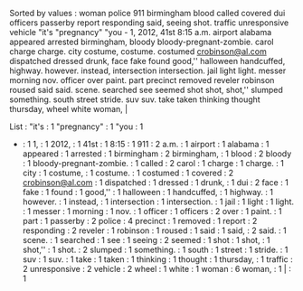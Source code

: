 Sorted by values :
woman police 911 birmingham blood called covered dui officers passerby report responding said, seeing shot. traffic unresponsive vehicle "it's "pregnancy" "you - 1, 2012, 41st 8:15 a.m. airport alabama appeared arrested birmingham, bloody bloody-pregnant-zombie. carol charge charge. city costume, costume. costumed crobinson@al.com dispatched dressed drunk, face fake found good,'' halloween handcuffed, highway. however. instead, intersection intersection. jail light light. messer morning nov. officer over paint. part precinct removed reveler robinson roused said said. scene. searched see seemed shot shot, shot,'' slumped something. south street stride. suv suv. take taken thinking thought thursday, wheel white woman, | 

List :
"it's : 1
"pregnancy" : 1
"you : 1
- : 1
1, : 1
2012, : 1
41st : 1
8:15 : 1
911 : 2
a.m. : 1
airport : 1
alabama : 1
appeared : 1
arrested : 1
birmingham : 2
birmingham, : 1
blood : 2
bloody : 1
bloody-pregnant-zombie. : 1
called : 2
carol : 1
charge : 1
charge. : 1
city : 1
costume, : 1
costume. : 1
costumed : 1
covered : 2
crobinson@al.com : 1
dispatched : 1
dressed : 1
drunk, : 1
dui : 2
face : 1
fake : 1
found : 1
good,'' : 1
halloween : 1
handcuffed, : 1
highway. : 1
however. : 1
instead, : 1
intersection : 1
intersection. : 1
jail : 1
light : 1
light. : 1
messer : 1
morning : 1
nov. : 1
officer : 1
officers : 2
over : 1
paint. : 1
part : 1
passerby : 2
police : 4
precinct : 1
removed : 1
report : 2
responding : 2
reveler : 1
robinson : 1
roused : 1
said : 1
said, : 2
said. : 1
scene. : 1
searched : 1
see : 1
seeing : 2
seemed : 1
shot : 1
shot, : 1
shot,'' : 1
shot. : 2
slumped : 1
something. : 1
south : 1
street : 1
stride. : 1
suv : 1
suv. : 1
take : 1
taken : 1
thinking : 1
thought : 1
thursday, : 1
traffic : 2
unresponsive : 2
vehicle : 2
wheel : 1
white : 1
woman : 6
woman, : 1
| : 1
